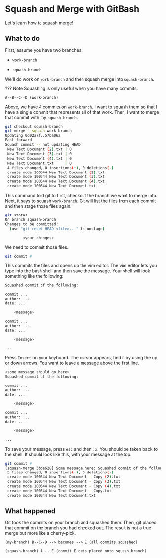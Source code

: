 # Squash and Merge with GitBash

Let's learn how to squash merge!

## What to do

First, assume you have two branches:

* `work-branch`

* `squash-branch`

We'll do work on `work-branch` and then squash merge into `squash-branch`.

??? Note
    Squashing is only useful when you have many commits.

```ASCII
A--B--C--D (work-branch)
```

Above, we have 4 commits on `work-branch`. I want to squash them so that I have a single commit that represents all of that work. Then, I want to merge that commit with my `squash-branch`.

```bash
git checkout squash-branch
git merge --squash work-branch
Updating 0d02a7f..57ba06a
Fast-forward
Squash commit -- not updating HEAD
 New Text Document (2).txt | 0
 New Text Document (3).txt | 0
 New Text Document (4).txt | 0
 New Text Document.txt     | 0
 4 files changed, 0 insertions(+), 0 deletions(-)
 create mode 100644 New Text Document (2).txt
 create mode 100644 New Text Document (3).txt
 create mode 100644 New Text Document (4).txt
 create mode 100644 New Text Document.txt

```

This command told git to first, checkout the branch we want to merge into. Next, it says to squash `work-branch`. Git will list the files from each commit and then stage those files again.

```bash
git status
On branch squash-branch
Changes to be committed:
  (use "git reset HEAD <file>..." to unstage)

        <your changes>
```

We need to commit those files.

```bash
git commit #
```

This commits the files and opens up the vim editor. The vim editor lets you type into the bash shell and then save the message. Your shell will look something like the following:

```bash
Squashed commit of the following:

commit ...
author: ...
date: ...

    <message>

commit ...
author: ...
date: ...

    <message>

...
```

Press `Insert` on your keyboard. The cursor appears, find it by using the up or down arrows. You want to leave a message above the first line.

```bash
<some message should go here>
Squashed commit of the following:

commit ...
author: ...
date: ...

    <message>

commit ...
author: ...
date: ...

    <message>

...
```

To save your message, press `esc` and then `:x`. You should be taken back to the shell. It should look like this, with your message at the top:

```bash
git commit #
[squash-merge 3bde628] Some message here: Squashed commit of the following:
 5 files changed, 0 insertions(+), 0 deletions(-)
 create mode 100644 New Text Document - Copy (2).txt
 create mode 100644 New Text Document - Copy (3).txt
 create mode 100644 New Text Document - Copy (4).txt
 create mode 100644 New Text Document - Copy.txt
 create mode 100644 New Text Document.txt
```

## What happened

Git took the commits on your branch and squashed them. Then, git placed that commit on the branch you had checked out. The result is not a true merge but more like a cherry-pick.

```ASCII
(my-branch) B--C--D --> becomes --> E (all commits squashed)

(squash-branch) A -- E (commit E gets placed onto squash branch)
```
